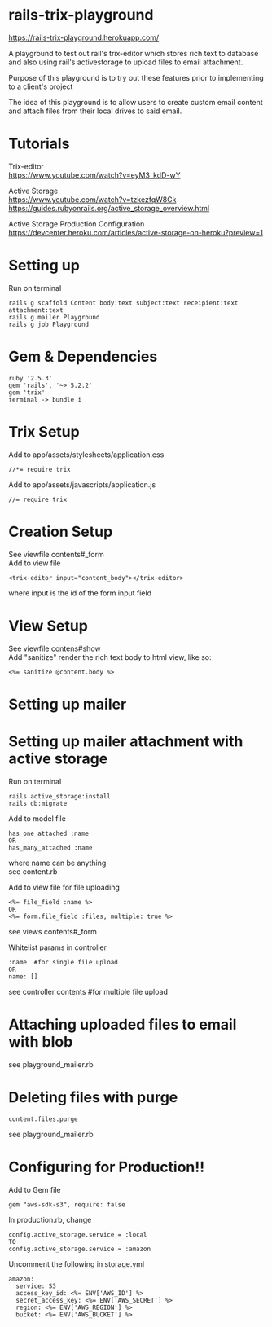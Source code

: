 # rails-trix-playground
https://rails-trix-playground.herokuapp.com/

A playground to test out rail's trix-editor which stores rich text to database and also using rail's activestorage to upload files to email attachment.

Purpose of this playground is to try out these features prior to implementing to a client's project

The idea of this playground is to allow users to create custom email content and attach files from their local drives to said email.


# Tutorials
Trix-editor
\
https://www.youtube.com/watch?v=eyM3_kdD-wY

Active Storage
\
https://www.youtube.com/watch?v=tzkezfqW8Ck
\
https://guides.rubyonrails.org/active_storage_overview.html

Active Storage Production Configuration
\
https://devcenter.heroku.com/articles/active-storage-on-heroku?preview=1

# Setting up
Run on terminal

    rails g scaffold Content body:text subject:text receipient:text attachment:text
    rails g mailer Playground
    rails g job Playground

# Gem & Dependencies

    ruby '2.5.3'
    gem 'rails', '~> 5.2.2'
    gem 'trix'
    terminal -> bundle i

# Trix Setup
Add to app/assets/stylesheets/application.css

    //*= require trix

Add to app/assets/javascripts/application.js

    //= require trix

# Creation Setup
See viewfile contents#_form
\
Add to view file

    <trix-editor input="content_body"></trix-editor>

where input is the id of the form input field


# View Setup
See viewfile contens#show
\
Add "sanitize" render the rich text body to html view, like so:

    <%= sanitize @content.body %>

# Setting up mailer


# Setting up mailer attachment with active storage
Run on terminal

    rails active_storage:install
    rails db:migrate

Add to model file

    has_one_attached :name
    OR 
    has_many_attached :name

where name can be anything
\
see content.rb

Add to view file for file uploading

    <%= file_field :name %> 
    OR
    <%= form.file_field :files, multiple: true %>
see views contents#_form

Whitelist params in controller

    :name  #for single file upload
    OR 
    name: []
see controller contents #for multiple file upload

# Attaching uploaded files to email with blob
see playground_mailer.rb

# Deleting files with purge

    content.files.purge

see playground_mailer.rb

# Configuring for Production!!
Add to Gem file 

    gem "aws-sdk-s3", require: false

In production.rb, change

    config.active_storage.service = :local 
    TO
    config.active_storage.service = :amazon

Uncomment the following in storage.yml

    amazon:
      service: S3
      access_key_id: <%= ENV['AWS_ID'] %>
      secret_access_key: <%= ENV['AWS_SECRET'] %>
      region: <%= ENV['AWS_REGION'] %>
      bucket: <%= ENV['AWS_BUCKET'] %>

